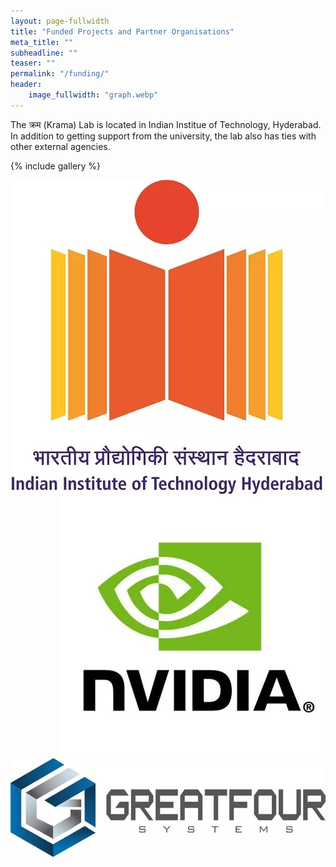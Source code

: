 ```yaml
---
layout: page-fullwidth
title: "Funded Projects and Partner Organisations"
meta_title: ""
subheadline: ""
teaser: ""
permalink: "/funding/"
header:
    image_fullwidth: "graph.webp"
---
```

<!--
NEW COMAPNY ADDING TEMPLATE

<div class="small-3 columns">
    <a href="">
      <img src="/assets/img/funding/">
    </a>
</div>

-->

The क्रम (Krama) Lab is located in Indian Institue of Technology, Hyderabad. In addition to getting support from the university, the lab also has ties with other external agencies.




{% include gallery %}



<!-- ##################################################################################################### ALL CHANGES BELOW THIS ############################################################################################### -->


<div class="row">

  <div class="small-2 columns">
    <a href="hhtps://iith.ac.in">
      <img src="/assets/img/funding/iith.webp">
    </a>
  </div>

<div class="small-2 columns" style="margin-left: 5rem;">
    <a href="https://www.nvidia.com/en-in/">
      <img src="/assets/img/funding/nvidia.webp">
    </a>
  </div>

<div class="small-5 columns">
    <a href="https://greatfour.com">
      <img src="/assets/img/funding/greatfour.webp">
    </a>
  </div>

</div>
